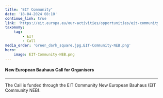```yaml
---
title: 'EIT Community'
date: '18-04-2024 08:10'
continue_link: true
link: 'https://eit.europa.eu/our-activities/opportunities/eit-community-new-european-bauhaus-call-organisers'
taxonomy:
    tag:
        - EIT
        - Call
media_order: 'Green_dark_square.jpg,EIT-Community-NEB.png'
hero:
    image: EIT-Community-NEB.png
---
```


#### New European Bauhaus Call for Organisers
***
The Call is funded through the EIT Community New European Bauhaus (EIT Community NEB).
